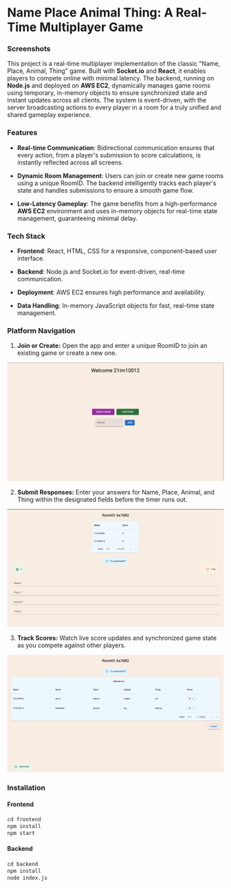 # Name Place Animal Thing: A Real-Time Multiplayer Game

### Screenshots

This project is a real-time multiplayer implementation of the classic "Name, Place, Animal, Thing" game. Built with **Socket.io** and **React**, it enables players to compete online with minimal latency. The backend, running on **Node.js** and deployed on **AWS EC2**, dynamically manages game rooms using temporary, in-memory objects to ensure synchronized state and instant updates across all clients. The system is event-driven, with the server broadcasting actions to every player in a room for a truly unified and shared gameplay experience.

### Features

* **Real-time Communication**: Bidirectional communication ensures that every action, from a player's submission to score calculations, is instantly reflected across all screens.

* **Dynamic Room Management**: Users can join or create new game rooms using a unique RoomID. The backend intelligently tracks each player's state and handles submissions to ensure a smooth game flow.

* **Low-Latency Gameplay**: The game benefits from a high-performance **AWS EC2** environment and uses in-memory objects for real-time state management, guaranteeing minimal delay.

### Tech Stack

* **Frontend**: React, HTML, CSS for a responsive, component-based user interface.

* **Backend**: Node.js and Socket.io for event-driven, real-time communication.

* **Deployment**: AWS EC2 ensures high performance and availability.

* **Data Handling**: In-memory JavaScript objects for fast, real-time state management.

### Platform Navigation

1. **Join or Create:** Open the app and enter a unique RoomID to join an existing game or create a new one.

![JOIN](./npat_images/join.png)


2. **Submit Responses:** Enter your answers for Name, Place, Animal, and Thing within the designated fields before the timer runs out.

![SUBMIT](./npat_images/submit.png)

3. **Track Scores:** Watch live score updates and synchronized game state as you compete against other players.

![SCORES](./npat_images/scores.png)

### Installation

#### Frontend

```
cd frontend
npm install
npm start

```

#### Backend

```
cd backend
npm install
node index.js

```
